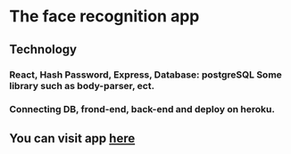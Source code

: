 # The face recognition app
## Technology
### React, Hash Password, Express, Database: postgreSQL Some library such as body-parser, ect.
### Connecting DB, frond-end, back-end and deploy on heroku.
## You can visit app [here](https://facerecognition-frondend.herokuapp.com/)
